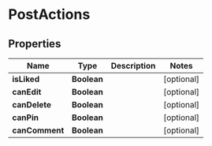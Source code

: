 # PostActions

## Properties
Name | Type | Description | Notes
------------ | ------------- | ------------- | -------------
**isLiked** | **Boolean** |  |  [optional]
**canEdit** | **Boolean** |  |  [optional]
**canDelete** | **Boolean** |  |  [optional]
**canPin** | **Boolean** |  |  [optional]
**canComment** | **Boolean** |  |  [optional]
